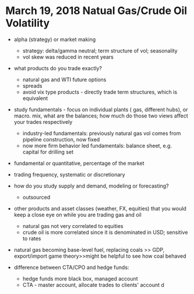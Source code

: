 # March 19, 2018 Natual Gas/Crude Oil Volatility


- alpha (strategy) or market making
    - strategy: delta/gamma neutral; term structure of vol; seasonality
    - vol skew was reduced in recent years
- what products do you trade exactly? 
    - natural gas and WTI future options
    - spreads
    - avoid vix type products - directly trade term structures, which is equivalent
- study fundamentals - focus on individual plants ( gas, different hubs), or macro. mix, what are the balances; how much do those two views affect your trades respectively
    - industry-led fundamentals: previously natural gas vol comes from pipeline construction, now fixed
    - now more firm behavior led fundamentals: balance sheet, e.g. capital for drilling set
- fundamental or quantitative, percentage of the market
- trading frequency, systematic or discretionary
- how do you study supply and demand, modeling or forecasting?
    - outsourced
- other products and asset classes (weather, FX, equities) that you would keep a close eye on while you are trading gas and oil
    - natural gas not very correlated to equities
    - crude oil is more correlated since it is denominated in USD; sensitive to rates

- natural gas becoming base-level fuel, replacing coals >> GDP, export/import game theory>>might be helpful to see how coal behaved
- difference between CTA/CPO and hedge funds:
    - hedge funds more black box, managed account
    - CTA - master account, allocate trades to clients' account
d

